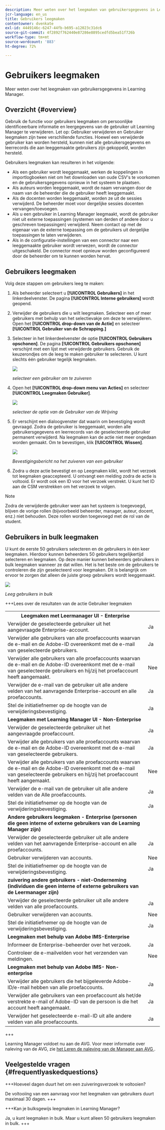 ```yaml
---
description: Meer weten over het leegmaken van gebruikersgegevens in Learning Manager.
jcr-language: en_us
title: Gebruikers leegmaken
contentowner: dvenkate
exl-id: 4449146c-6247-44fb-b695-a12023c31dc6
source-git-commit: 4f2892f762440e87286e8895cedfd5bea51f726b
workflow-type: tm+mt
source-wordcount: '883'
ht-degree: 72%

---
```


# Gebruikers leegmaken

Meer weten over het leegmaken van gebruikersgegevens in Learning Manager.

## Overzicht {#overview}

Gebruik de functie voor gebruikers leegmaken om persoonlijke identificeerbare informatie en leergegevens van de gebruiker uit Learning Manager te verwijderen. Let op: Gebruiker verwijderen en Gebruiker leegmaken zijn twee verschillende functies. Hoewel een verwijderde gebruiker kan worden hersteld, kunnen niet alle gebruikersgegevens en leerrecords die aan leeggemaakte gebruikers zijn gekoppeld, worden hersteld.

Gebruikers leegmaken kan resulteren in het volgende:

* Als een gebruiker wordt leeggemaakt, werken de koppelingen in importlogboeken niet om het downloaden van oude CSV&#39;s te voorkomen en de gebruikersgegevens opnieuw in het systeem te plaatsen.
* Als auteurs worden leeggemaakt, wordt de naam vervangen door de naam van de beheerder die de gebruiker heeft leeggemaakt.
* Als de docenten worden leeggemaakt, worden ze uit de sessies verwijderd. De beheerder moet voor dergelijke sessies docenten vervangen/toevoegen.
* Als u een gebruiker in Learning Manager leegmaakt, wordt de gebruiker niet uit externe toepassingen (systemen van derden of andere door u geschreven toepassingen) verwijderd. Neem contact op met de eigenaar van de externe toepassing om de gebruikers uit dergelijke toepassingen te laten verwijderen.
* Als in de configuratie-instellingen van een connector naar een leeggemaakte gebruiker wordt verwezen, wordt de connector uitgeschakeld. De connector moet opnieuw worden geconfigureerd door de beheerder om te kunnen worden hervat.

<!---### Manage users

In this training, you will learn how to assign and remove roles, send a welcome email, and delete and purge users. 

[![button](assets/launch-training-button.png)](https://learningmanager.adobe.com/app/learner?accountId=98632&sdid=4X3B8VJ2&mv=display&mv2=display#/course/7555586)

If you're unable to launch the training, write to <almacademy@adobe.com>.-->

## Gebruikers leegmaken

Volg deze stappen om gebruikers leeg te maken:

1. Als beheerder selecteert u **[!UICONTROL Gebruikers]** in het linkerdeelvenster. De pagina **[!UICONTROL Interne gebruikers]** wordt geopend.
1. Verwijder de gebruikers die u wilt leegmaken. Selecteer een of meer gebruikers met behulp van het selectievakje om deze te verwijderen. Open het **[!UICONTROL drop-down van de Actie]** en selecteer **[!UICONTROL Gebruiker van de Schrapping.]**
1. Selecteer in het linkerdeelvenster de optie **[!UICONTROL Gebruikers opschonen]**. De pagina **[!UICONTROL Gebruikers opschonen]** verschijnt met een lijst met verwijderde gebruikers. Gebruik de keuzerondjes om de leeg te maken gebruiker te selecteren. U kunt slechts één gebruiker tegelijk leegmaken.

   ![](assets/purge-1.png)

   *selecteer een gebruiker om te zuiveren*

1. Open het **[!UICONTROL drop-down menu van Acties]** en selecteer **[!UICONTROL Leegmaken Gebruiker]**.

   ![](assets/purge-2.png)

   *selecteer de optie van de Gebruiker van de Wrijving*

1. Er verschijnt een dialoogvenster dat waarin om bevestiging wordt gevraagd. Zodra de gebruiker is leeggemaakt, worden alle gebruikersgegevens en leerrecords van de geselecteerde gebruiker permanent verwijderd. Na leegmaken kan de actie niet meer ongedaan worden gemaakt. Om te bevestigen, klik **[!UICONTROL Wissen]**.

   ![](assets/purge-3.png)

   *Bevestigingsbericht na het zuiveren van een gebruiker*

1. Zodra u deze actie bevestigt en op Leegmaken klikt, wordt het verzoek tot leegmaken geaccepteerd. U ontvangt een melding zodra de actie is voltooid. Er wordt ook een ID voor het verzoek verstrekt. U kunt het ID aan de CSM verstrekken om het verzoek te volgen.

>[!NOTE]
>
>Zodra de verwijderde gebruiker weer aan het systeem is toegevoegd, blijven de vorige rollen (bijvoorbeeld beheerder, manager, auteur, docent, enz.) niet behouden. Deze rollen worden toegevoegd met de rol van de student.

## Gebruikers in bulk leegmaken

U kunt de eerste 50 gebruikers selecteren en de gebruikers in één keer leegmaken. Hierdoor kunnen beheerders 50 gebruikers tegelijkertijd selecteren en leegmaken. Op deze manier kunnen beheerders gebruikers in bulk leegmaken wanneer ze dat willen. Het is het beste om de gebruikers te controleren die zijn geselecteerd voor leegmaken. Dit is belangrijk om ervoor te zorgen dat alleen de juiste groep gebruikers wordt leeggemaakt.

![](assets/bulk-purge-users.png)

*Leeg gebruikers in bulk*

+++Lees over de resultaten van de actie Gebruiker leegmaken

<table>
 <tbody>
  <tr>
   <th><strong>Leegmaken met Leermanager UI - Enterprise</strong></th>
   <th> </th>
  </tr>
  <tr>
   <td>Verwijder de geselecteerde gebruiker uit het aangevraagde Enterprise-account.<br></td>
   <td>Ja</td>
  </tr>
  <tr>
   <td>Verwijder alle gebruikers van alle proefaccounts waarvan de e-mail en de Adobe-ID overeenkomt met de e-mail van geselecteerde gebruikers.</td>
   <td>Ja</td>
  </tr>
  <tr>
   <td>Verwijder alle gebruikers van alle proefaccounts waarvan de e-mail en de Adobe-ID overeenkomt met de e-mail van geselecteerde gebruikers en hij/zij het proefaccount heeft aangemaakt.</td>
   <td>Nee</td>
  </tr>
  <tr>
   <td>Verwijder de e-mail van de gebruiker uit alle andere velden van het aanvragende Enterprise-account en alle proefaccounts.</td>
   <td>Ja</td>
  </tr>
  <tr>
   <td>Stel de initiatiefnemer op de hoogte van de verwijderingsbevestiging.</td>
   <td>Ja</td>
  </tr>
  <tr>
   <td><strong>Leegmaken met Learning Manager UI - Non-Enterprise</strong></td>
   <td> </td>
  </tr>
  <tr>
   <td>Verwijder de geselecteerde gebruiker uit het aangevraagde proefaccount.</td>
   <td>Ja</td>
  </tr>
  <tr>
   <td>Verwijder alle gebruikers van alle proefaccounts waarvan de e-mail en de Adobe-ID overeenkomt met de e-mail van geselecteerde gebruikers.</td>
   <td>Ja</td>
  </tr>
  <tr>
   <td>Verwijder alle gebruikers van alle proefaccounts waarvan de e-mail en de Adobe-ID overeenkomt met de e-mail van geselecteerde gebruikers en hij/zij het proefaccount heeft aangemaakt.</td>
   <td>Nee</td>
  </tr>
  <tr>
   <td>Verwijder de e-mail van de gebruiker uit alle andere velden van de Alle proefaccounts.</td>
   <td>Ja</td>
  </tr>
  <tr>
   <td>Stel de initiatiefnemer op de hoogte van de verwijderingsbevestiging.</td>
   <td>Ja</td>
  </tr>
  <tr>
   <td><strong>Andere gebruikers leegmaken - Enterprise (personen die geen interne of externe gebruikers van de Learning Manager zijn)</strong></td>
   <td> </td>
  </tr>
  <tr>
   <td>Verwijder de geselecteerde gebruiker uit alle andere velden van het aanvragende Enterprise-account en alle proefaccounts.</td>
   <td>Ja</td>
  </tr>
  <tr>
   <td>Gebruiker verwijderen van accounts.</td>
   <td>Nee</td>
  </tr>
  <tr>
   <td>Stel de initiatiefnemer op de hoogte van de verwijderingsbevestiging. </td>
   <td>Ja</td>
  </tr>
  <tr>
   <td><strong> zuivering </strong> <strong> andere gebruikers - niet-Onderneming (individuen die geen interne of externe gebruikers van de Leermanager zijn) </strong></td>
   <td> </td>
  </tr>
  <tr>
   <td>Verwijder de geselecteerde gebruiker uit alle andere velden van alle proefaccounts.</td>
   <td>Ja</td>
  </tr>
  <tr>
   <td>Gebruiker verwijderen van accounts.</td>
   <td>Nee</td>
  </tr>
  <tr>
   <td>Stel de initiatiefnemer op de hoogte van de verwijderingsbevestiging.</td>
   <td>Ja</td>
  </tr>
  <tr>
   <td><strong>Leegmaken met behulp van Adobe IMS-Enterprise</strong></td>
   <td> </td>
  </tr>
  <tr>
   <td>Informeer de Enterprise-beheerder over het verzoek.</td>
   <td>Ja</td>
  </tr>
  <tr>
   <td>Controleer de e-mailvelden voor het verzenden van meldingen.</td>
   <td>Nee</td>
  </tr>
  <tr>
   <td><strong>Leegmaken met behulp van Adobe IMS- Non-enterprise</strong></td>
   <td> </td>
  </tr>
  <tr>
   <td>Verwijder alle gebruikers die het bijgeleverde Adobe-ID/e-mail hebben van alle proefaccounts.</td>
   <td>Ja</td>
  </tr>
  <tr>
   <td>Verwijder alle gebruikers van een proefaccount als het/de verstrekte e-mail of Adobe-ID van de persoon is die het account heeft aangemaakt.</td>
   <td>Ja</td>
  </tr>
  <tr>
   <td>Verwijder het geselecteerde e-mail-ID uit alle andere velden van alle proefaccounts.</td>
   <td>Ja</td>
  </tr>
 </tbody>
</table>

+++

Learning Manager voldoet nu aan de AVG. Voor meer informatie over naleving van de AVG, zie [ het Leren de naleving van de Manager aan AVG ](../../kb/prime-gdpr.md).

## Veelgestelde vragen {#frequentlyaskedquestions}

+++Hoeveel dagen duurt het om een zuiveringsverzoek te voltooien?

De voltooiing van een aanvraag voor het leegmaken van gebruikers duurt maximaal 30 dagen.
+++

+++Kan je bulksgewijs leegmaken in Learning Manager?

Ja, u kunt leegmaken in bulk. Maar u kunt alleen 50 gebruikers leegmaken in bulk.
+++

